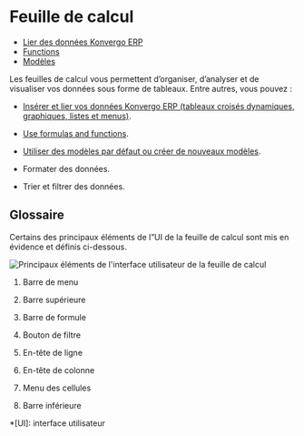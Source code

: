 # Feuille de calcul

  * [Lier des données Konvergo ERP](spreadsheet/insert)
  * [Functions](spreadsheet/functions)
  * [Modèles](spreadsheet/templates)

Les feuilles de calcul vous permettent d’organiser, d’analyser et de
visualiser vos données sous forme de tableaux. Entre autres, vous pouvez :

  * [Insérer et lier vos données Konvergo ERP (tableaux croisés dynamiques, graphiques, listes et menus)](spreadsheet/insert).

  * [Use formulas and functions](spreadsheet/functions).

  * [Utiliser des modèles par défaut ou créer de nouveaux modèles](spreadsheet/templates).

  * Formater des données.

  * Trier et filtrer des données.

## Glossaire

Certains des principaux éléments de l”UI de la feuille de calcul sont mis en
évidence et définis ci-dessous.

![Principaux éléments de l'interface utilisateur de la feuille de
calcul](../../_images/ui-elements.png)

  1. Barre de menu

  2. Barre supérieure

  3. Barre de formule

  4. Bouton de filtre

  5. En-tête de ligne

  6. En-tête de colonne

  7. Menu des cellules

  8. Barre inférieure

  *[UI]: interface utilisateur


